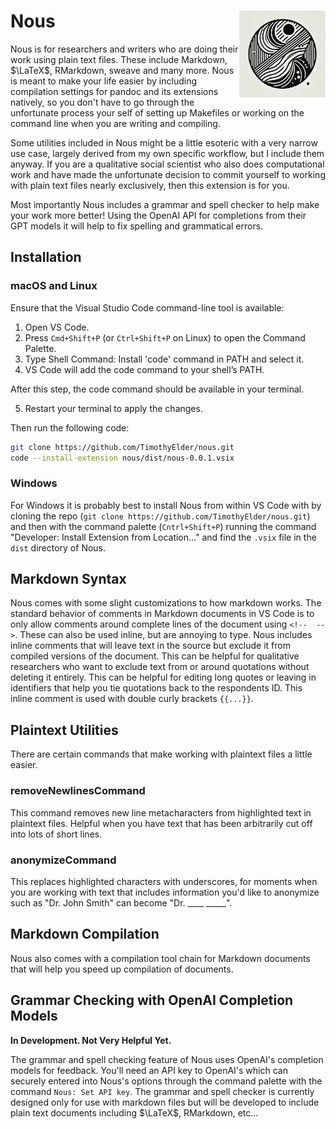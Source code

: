 # Nous <img src='data/nous.png' align="right" height="138.5" /></a>

Nous is for researchers and writers who are doing their work using plain text files. These include Markdown, $\LaTeX$, RMarkdown, sweave and many more. Nous is meant to make your life easier by including compilation settings for pandoc and its extensions natively, so you don't have to go through the unfortunate process your self of setting up Makefiles or working on the command line when you are writing and compiling.

Some utilities included in Nous might be a little esoteric with a very narrow use case, largely derived from my own specific workflow, but I include them anyway. If you are a qualitative social scientist who also does computational work and have made the unfortunate decision to commit yourself to working with plain text files nearly exclusively, then this extension is for you.

Most importantly Nous includes a grammar and spell checker to help make your work more better! Using the OpenAI API for completions from their GPT models it will help to fix spelling and grammatical errors.

## Installation 

### macOS and Linux

Ensure that the Visual Studio Code command-line tool is available:
	
1.	Open VS Code.
2.	Press `Cmd+Shift+P` (or `Ctrl+Shift+P` on Linux) to open the Command Palette.
3.	Type Shell Command: Install 'code' command in PATH and select it.
4.	VS Code will add the code command to your shell’s PATH.

After this step, the code command should be available in your terminal.

5.	Restart your terminal to apply the changes.

Then run the following code:
```sh
git clone https://github.com/TimothyElder/nous.git
code --install-extension nous/dist/nous-0.0.1.vsix
```

### Windows

For Windows it is probably best to install Nous from within VS Code with by cloning the repo (`git clone https://github.com/TimothyElder/nous.git`) and then with the command palette (`Cntrl+Shift+P`) running the command "Developer: Install Extension from Location..." and find the `.vsix` file in the `dist` directory of Nous.

## Markdown Syntax

Nous comes with some slight customizations to how markdown works. The standard behavior of comments in Markdown documents in VS Code is to only allow comments around complete lines of the document using `<!--  -->`. These can also be used inline, but are annoying to type. Nous includes inline comments that will leave text in the source but exclude it from compiled versions of the document. This can be helpful for qualitative researchers who want to exclude text from or around quotations without deleting it entirely. This can be helpful for editing long quotes or leaving in identifiers that help you tie quotations back to the respondents ID. This inline comment is used with double curly brackets `{{...}}`.

## Plaintext Utilities

There are certain commands that make working with plaintext files a little easier. 

### removeNewlinesCommand

This command removes new line metacharacters from highlighted text in plaintext files. Helpful when you have text that has been arbitrarily cut off into lots of short lines.

### anonymizeCommand

This replaces highlighted characters with underscores, for moments when you are working with text that includes information you'd like to anonymize such as "Dr. John Smith" can become "Dr. ____ _____".

## Markdown Compilation

Nous also comes with a compilation tool chain for Markdown documents that will help you speed up compilation of documents.

## Grammar Checking with OpenAI Completion Models

**In Development. Not Very Helpful Yet.**

The grammar and spell checking feature of Nous uses OpenAI's completion models for feedback. You'll need an API key to OpenAI's which can securely entered into Nous's options through the command palette with the command `Nous: Set API key`. The grammar and spell checker is currently designed only for use with markdown files but will be developed to include plain text documents including $\LaTeX$, RMarkdown, etc...

